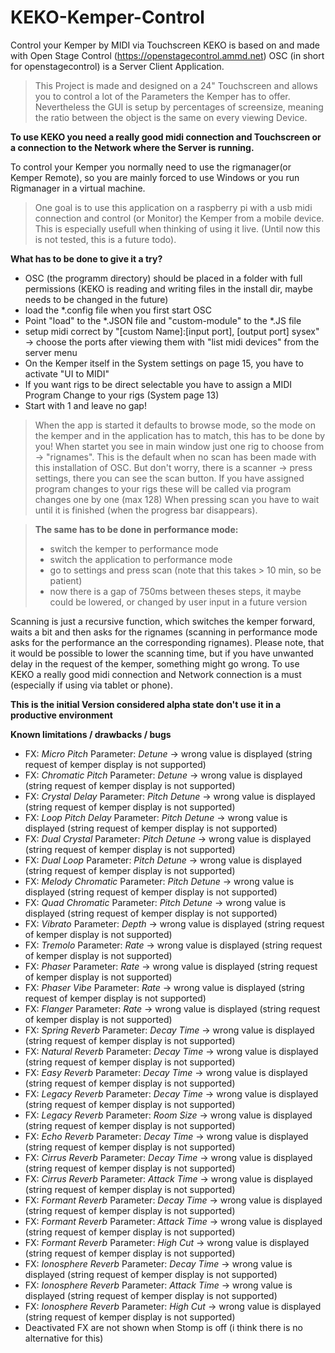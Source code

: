# KEKO-Kemper-Control
Control your Kemper by MIDI via Touchscreen
KEKO is based on and made with Open Stage Control (https://openstagecontrol.ammd.net)
OSC (in short for openstagecontrol) is a Server Client Application. 

>This Project is made and designed on a 24" Touchscreen and allows you to control a lot of the Parameters the Kemper has to offer.
>Nevertheless the GUI is setup by percentages of screensize, meaning the ratio between the object is the same on every viewing Device.

**To use KEKO you need a really good midi connection and Touchscreen or a connection to the Network where the Server is running.**

To control your Kemper you normally need to use the rigmanager(or Kemper Remote), so you are mainly forced to use Windows or you run Rigmanager in a virtual machine.


>One goal is to use this application on a raspberry pi with a usb midi connection 
>and control (or Monitor) the Kemper from a mobile device.
>This is especially usefull when thinking of using it live.
>(Until now this is not tested, this is a future todo).


**What has to be done to give it a try?**
- OSC (the programm directory) should be placed in a folder with full permissions (KEKO is reading and writing files in the install dir, maybe needs to be changed in the future)
- load the *.config file when you first start OSC
- Point "load" to the *.JSON file and "custom-module" to the *.JS file
- setup midi correct by "[custom Name]:[input port], [output port] sysex" -> choose the ports after viewing them with "list midi devices" from the server menu
- On the Kemper itself in the System settings on page 15, you have to activate "UI to MIDI"
- If you want rigs to be direct selectable you have to assign a MIDI Program Change to your rigs (System page 13)
- Start with 1 and leave no gap!



>When the app is started it defaults to browse mode, so the mode on the kemper and in the application has to match, this has to be done by you!
>When startet you see in main window just one rig to choose from -> "rignames". 
>This is the default when no scan has been made with this installation of OSC.
>But don't worry, there is a scanner -> press settings, there you can see the scan button.
>If you have assigned program changes to your rigs these will be called via program changes one by one (max 128)
>When pressing scan you have to wait until it is finished (when the progress bar disappears).

>**The same has to be done in performance mode:**
>- switch the kemper to performance mode
>- switch the application to performance mode
>- go to settings and press scan (note that this takes > 10 min, so be patient)
> - now there is a gap of 750ms between theses steps, it maybe could be lowered, or changed by user input in a future version


Scanning is just a recursive function, which switches the kemper forward, 
waits a bit and then asks for the rignames 
(scanning in performance mode asks for the performance an the corresponding rignames). 
Please note, that it would be possible to lower the scanning time, but if you have 
unwanted delay in the request of the kemper, something might go wrong. 
To use KEKO a really good midi connection and Network connection is a must 
(especially if using via tablet or phone).

 


**This is the initial Version considered alpha state don't use it in a productive environment**


**Known limitations / drawbacks / bugs**
- FX: *Micro Pitch*       Parameter: *Detune*       -> wrong value is displayed (string request of kemper display is not supported)
- FX: *Chromatic Pitch*   Parameter: *Detune*       -> wrong value is displayed (string request of kemper display is not supported)
- FX: *Crystal Delay*     Parameter: *Pitch Detune* -> wrong value is displayed (string request of kemper display is not supported)
- FX: *Loop Pitch Delay*  Parameter: *Pitch Detune* -> wrong value is displayed (string request of kemper display is not supported)
- FX: *Dual Crystal*      Parameter: *Pitch Detune* -> wrong value is displayed (string request of kemper display is not supported)
- FX: *Dual Loop*         Parameter: *Pitch Detune* -> wrong value is displayed (string request of kemper display is not supported)
- FX: *Melody Chromatic*  Parameter: *Pitch Detune* -> wrong value is displayed (string request of kemper display is not supported)
- FX: *Quad Chromatic*    Parameter: *Pitch Detune* -> wrong value is displayed (string request of kemper display is not supported)
- FX: *Vibrato*           Parameter: *Depth*        -> wrong value is displayed (string request of kemper display is not supported)
- FX: *Tremolo*           Parameter: *Rate*         -> wrong value is displayed (string request of kemper display is not supported)
- FX: *Phaser*            Parameter: *Rate*         -> wrong value is displayed (string request of kemper display is not supported)
- FX: *Phaser Vibe*       Parameter: *Rate*         -> wrong value is displayed (string request of kemper display is not supported)
- FX: *Flanger*           Parameter: *Rate*         -> wrong value is displayed (string request of kemper display is not supported)
- FX: *Spring Reverb*     Parameter: *Decay Time*   -> wrong value is displayed (string request of kemper display is not supported)
- FX: *Natural Reverb*    Parameter: *Decay Time*   -> wrong value is displayed (string request of kemper display is not supported)
- FX: *Easy Reverb*       Parameter: *Decay Time*   -> wrong value is displayed (string request of kemper display is not supported)
- FX: *Legacy Reverb*     Parameter: *Decay Time*   -> wrong value is displayed (string request of kemper display is not supported)
- FX: *Legacy Reverb*     Parameter: *Room Size*    -> wrong value is displayed (string request of kemper display is not supported)
- FX: *Echo Reverb*       Parameter: *Decay Time*   -> wrong value is displayed (string request of kemper display is not supported)
- FX: *Cirrus Reverb*     Parameter: *Decay Time*   -> wrong value is displayed (string request of kemper display is not supported)
- FX: *Cirrus Reverb*     Parameter: *Attack Time*  -> wrong value is displayed (string request of kemper display is not supported)
- FX: *Formant Reverb*    Parameter: *Decay Time*   -> wrong value is displayed (string request of kemper display is not supported)
- FX: *Formant Reverb*    Parameter: *Attack Time*  -> wrong value is displayed (string request of kemper display is not supported)
- FX: *Formant Reverb*    Parameter: *High Cut*     -> wrong value is displayed (string request of kemper display is not supported)
- FX: *Ionosphere Reverb* Parameter: *Decay Time*   -> wrong value is displayed (string request of kemper display is not supported)
- FX: *Ionosphere Reverb* Parameter: *Attack Time*  -> wrong value is displayed (string request of kemper display is not supported)
- FX: *Ionosphere Reverb* Parameter: *High Cut*     -> wrong value is displayed (string request of kemper display is not supported)
- Deactivated FX are not shown when Stomp is off (i think there is no alternative for this) 
